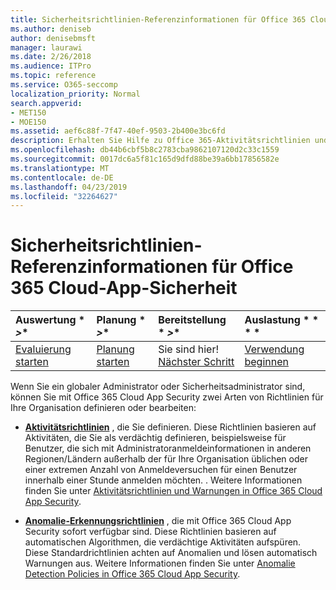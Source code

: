 ```yaml
---
title: Sicherheitsrichtlinien-Referenzinformationen für Office 365 Cloud-App-Sicherheit
ms.author: deniseb
author: denisebmsft
manager: laurawi
ms.date: 2/26/2018
ms.audience: ITPro
ms.topic: reference
ms.service: O365-seccomp
localization_priority: Normal
search.appverid:
- MET150
- MOE150
ms.assetid: aef6c88f-7f47-40ef-9503-2b400e3bc6fd
description: Erhalten Sie Hilfe zu Office 365-Aktivitätsrichtlinien und Erkennungsrichtlinien für Anomalien.
ms.openlocfilehash: db44b6cbf5b8c2783cba9862107120d2c33c1559
ms.sourcegitcommit: 0017dc6a5f81c165d9dfd88be39a6bb17856582e
ms.translationtype: MT
ms.contentlocale: de-DE
ms.lasthandoff: 04/23/2019
ms.locfileid: "32264627"
---
```

# <a name="security-policy-reference-information-for-office-365-cloud-app-security"></a>Sicherheitsrichtlinien-Referenzinformationen für Office 365 Cloud-App-Sicherheit
  
|Auswertung * *\>**|Planung * *\>**|Bereitstellung * *\>**|Auslastung * * * *|
|:-----|:-----|:-----|:-----|
|[Evaluierung starten](office-365-cas-overview.md) <br/> |[Planung starten](get-ready-for-office-365-cas.md) <br/> |Sie sind hier!  <br/> [Nächster Schritt](review-office-365-cas-alerts.md) <br/> |[Verwendung beginnen](utilization-activities-for-ocas.md) <br/> |
   
Wenn Sie ein globaler Administrator oder Sicherheitsadministrator sind, können Sie mit Office 365 Cloud App Security zwei Arten von Richtlinien für Ihre Organisation definieren oder bearbeiten:
  
- **[Aktivitätsrichtlinien](activity-policies-and-alerts.md)** , die Sie definieren. Diese Richtlinien basieren auf Aktivitäten, die Sie als verdächtig definieren, beispielsweise für Benutzer, die sich mit Administratoranmeldeinformationen in anderen Regionen/Ländern außerhalb der für Ihre Organisation üblichen oder einer extremen Anzahl von Anmeldeversuchen für einen Benutzer innerhalb einer Stunde anmelden möchten. . Weitere Informationen finden Sie unter [Aktivitätsrichtlinien und Warnungen in Office 365 Cloud App Security](activity-policies-and-alerts.md).
    
- **[Anomalie-Erkennungsrichtlinien](anomaly-detection-policies-in-ocas.md)** , die mit Office 365 Cloud App Security sofort verfügbar sind. Diese Richtlinien basieren auf automatischen Algorithmen, die verdächtige Aktivitäten aufspüren. Diese Standardrichtlinien achten auf Anomalien und lösen automatisch Warnungen aus. Weitere Informationen finden Sie unter [Anomalie Detection Policies in Office 365 Cloud App Security](anomaly-detection-policies-in-ocas.md).
    

